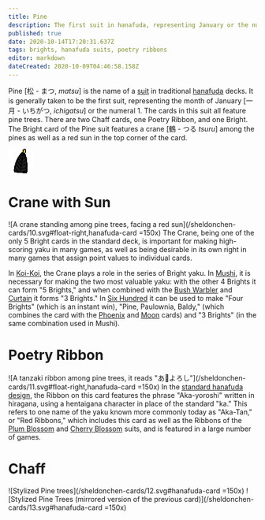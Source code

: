 ```yaml
---
title: Pine
description: The first suit in hanafuda, representing January or the number 1
published: true
date: 2020-10-14T17:20:31.637Z
tags: brights, hanafuda suits, poetry ribbons
editor: markdown
dateCreated: 2020-10-09T04:46:58.158Z
---
```


Pine [松 - まつ, *matsu*] is the name of a [suit](/en/hanafuda/suits) in traditional [hanafuda](/en/hanafuda) decks. It is generally taken to be the first suit, representing the month of January [一月 - いちがつ, *ichigatsu*] or the numeral 1. The cards in this suit all feature pine trees. There are two Chaff cards, one Poetry Ribbon, and one Bright. The Bright card of the Pine suit features a crane [鶴 - つる *tsuru*] among the pines as well as a red sun in the top corner of the card. 

![Icon for month 1](/hanafuda/icons/monthicon_1.png)

# Crane with Sun
![A crane standing among pine trees, facing a red sun](/sheldonchen-cards/10.svg#float-right,hanafuda-card =150x)
The Crane, being one of the only 5 Bright cards in the standard deck, is important for making high-scoring yaku in many games, as well as being desirable in its own right in many games that assign point values to individual cards.

In [Koi-Koi](/en/hanafuda/games/koi-koi), the Crane plays a role in the series of Bright yaku. In [Mushi](/en/hanafuda/games/mushi), it is necessary for making the two most valuable yaku: with the other 4 Brights it can form "5 Brights," and when combined with the [Bush Warbler](/en/hanafuda/suits/plum-blossom) and [Curtain](/en/hanafuda/suits/cherry-blossom) it forms "3 Brights." In [Six Hundred](/en/hanafuda/games/roppyakken) it can be used to make "Four Brights" (which is an instant win), "Pine, Paulownia, Baldy," (which combines the card with the [Phoenix](/en/hanafuda/suits/paulownia) and [Moon](/en/hanafuda/suits/susuki-grass) cards) and "3 Brights" (in the same combination used in Mushi).
# Poetry Ribbon
![A tanzaki ribbon among pine trees, it reads "あ𛀙よろし"](/sheldonchen-cards/11.svg#float-right,hanafuda-card =150x)
In the [standard hanafuda design](/en/hanafuda/patterns/hachihachibana), the Ribbon on this card features the phrase "Aka-yoroshi" written in hiragana, using a hentaigana character in place of the standard "ka." This refers to one name of the yaku known more commonly today as "Aka-Tan," or "Red Ribbons," which includes this card as well as the Ribbons of the [Plum Blossom](/en/hanafuda/suits/plum-blossom) and [Cherry Blossom](/en/hanafuda/suits/cherry-blossom) suits, and is featured in a large number of games.
# Chaff
![Stylized Pine trees](/sheldonchen-cards/12.svg#hanafuda-card =150x) ![Stylized Pine Trees (mirrored version of the previous card)](/sheldonchen-cards/13.svg#hanafuda-card =150x)